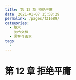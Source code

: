 ```yaml
---
title: 第 12 章 拒绝平庸
date: 2021-01-07 15:58:29
permalink: /pages/f31e89/
categories:
  - 技术
  - 技术文档
  - 黑客与画家
tags:
  - 
---
```

# 第 12 章 拒绝平庸